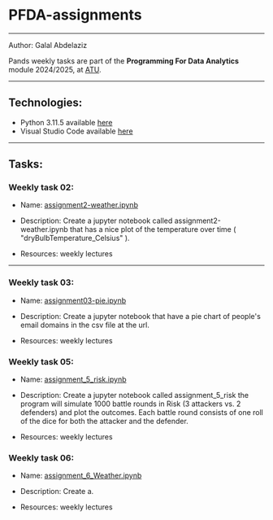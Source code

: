 # PFDA-assignments

***
Author: Galal Abdelaziz

Pands weekly tasks are part of the __Programming For Data Analytics__ module 2024/2025, at [ATU](https://www.atu.ie/).

***

## Technologies:

* Python 3.11.5 available [here](https://www.anaconda.com/download)
* Visual Studio Code available [here](https://code.visualstudio.com/)

***

## Tasks:

### __Weekly task 02:__  

* Name: [assignment2-weather.ipynb](assignment2-weather.ipynb)

* Description: Create a jupyter notebook called assignment2-weather.ipynb that has a nice plot of the temperature over time ( "dryBulbTemperature_Celsius" ). 

* Resources: weekly lectures

***

### __Weekly task 03:__  

* Name: [assignment03-pie.ipynb](assignment03-pie.ipynb)

* Description: Create a jupyter notebook that have a pie chart of people's email domains in the csv file at the url.

* Resources: weekly lectures

### __Weekly task 05:__  

* Name: [assignment_5_risk.ipynb](assignment_5_risk.ipynb)

* Description: Create a jupyter notebook called assignment_5_risk the program will simulate 1000 battle rounds in Risk (3 attackers vs. 2 defenders) and plot the outcomes. Each battle round consists of one roll of the dice for both the attacker and the defender.

* Resources: weekly lectures

### __Weekly task 06:__  

* Name: [assignment_6_Weather.ipynb](assignment_6_Weather.ipynb)

* Description: Create a.

* Resources: weekly lectures
  


